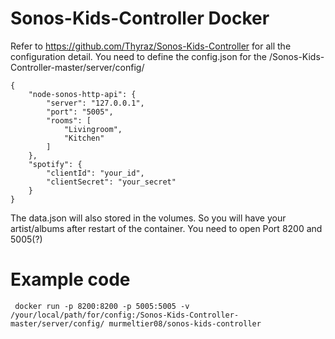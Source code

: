 # Sonos-Kids-Controller Docker 
Refer to https://github.com/Thyraz/Sonos-Kids-Controller for all the configuration detail.
You need to define the config.json for the /Sonos-Kids-Controller-master/server/config/ 

```
{
    "node-sonos-http-api": {
        "server": "127.0.0.1",
        "port": "5005",
        "rooms": [
            "Livingroom",
            "Kitchen"
        ]
    },
    "spotify": {
        "clientId": "your_id",
        "clientSecret": "your_secret"
    }
}
```
The data.json will also stored in the volumes. 
So you will have your artist/albums after restart of the container.
You need to open Port 8200 and 5005(?)


# Example code
```
 docker run -p 8200:8200 -p 5005:5005 -v /your/local/path/for/config:/Sonos-Kids-Controller-master/server/config/ murmeltier08/sonos-kids-controller 
```
